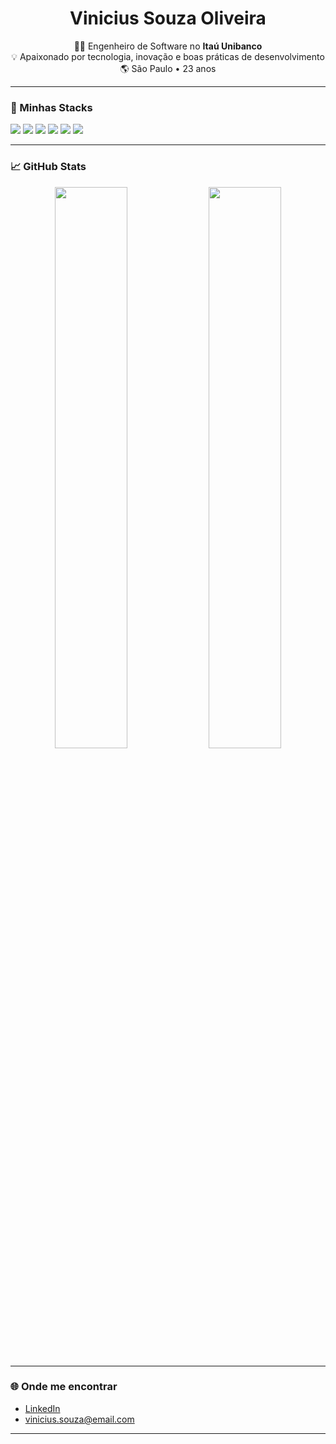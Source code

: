 <h1 align="center">Vinicius Souza Oliveira</h1>

<p align="center">
  👨‍💻 Engenheiro de Software no <strong>Itaú Unibanco</strong><br>
  💡 Apaixonado por tecnologia, inovação e boas práticas de desenvolvimento<br>
  🌎 São Paulo • 23 anos
</p>

---

### 🧰 Minhas Stacks

<p align="left">
  <img src="https://img.shields.io/badge/-Angular-bc002d?logo=angular&logoColor=fff&style=for-the-badge" />
  <img src="https://img.shields.io/badge/-Java-ec8d0f?logo=java&logoColor=fff&style=for-the-badge" />
  <img src="https://img.shields.io/badge/-Python-ffcd3e?logo=python&logoColor=fff&style=for-the-badge" />
  <img src="https://img.shields.io/badge/-SQL-08658d?logo=postgresql&logoColor=fff&style=for-the-badge" />
  <img src="https://img.shields.io/badge/-AWS-2b3544?logo=amazonaws&logoColor=fff&style=for-the-badge" />
  <img src="https://img.shields.io/badge/-Terraform-6448e9?logo=terraform&logoColor=fff&style=for-the-badge" />
</p>

---

### 📈 GitHub Stats

<p align="center">
  <img width="48%" src="https://github-readme-stats.vercel.app/api?username=vinisouzaoliveira&show_icons=true&theme=github_dark&hide_title=true" />
  <img width="48%" src="https://github-readme-streak-stats.herokuapp.com?user=vinisouzaoliveira&theme=github-dark&hide_border=true" />
</p>

---

### 🌐 Onde me encontrar

- [LinkedIn](https://www.linkedin.com/in/seu-linkedin)  
- vinicius.souza@email.com

---
